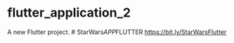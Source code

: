 # flutter_application_2

A new Flutter project.
#   S t a r W a r s _ A P P _ F L U T T E R 
https://bit.ly/StarWarsFlutter
 
 
